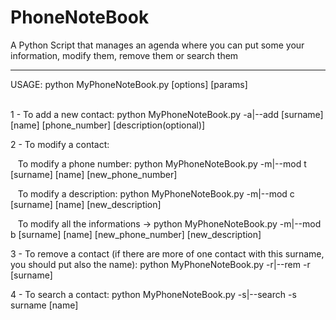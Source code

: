 # PhoneNoteBook

A Python Script that manages an agenda where you can put some your information, modify them, remove them or search them
<hr>
USAGE:
python MyPhoneNoteBook.py [options] [params] <br> <br>

1 - To add a new contact: python MyPhoneNoteBook.py -a|--add [surname] [name] [phone_number] [description(optional)] <br>

2 - To modify a contact: <br>

&nbsp;&nbsp; To modify a phone number: python MyPhoneNoteBook.py -m|--mod t [surname] [name] [new_phone_number] <br>

&nbsp;&nbsp; To modify a description: python MyPhoneNoteBook.py -m|--mod c [surname] [name] [new_description] <br>

&nbsp;&nbsp; To modify all the informations -> python MyPhoneNoteBook.py -m|--mod b [surname] [name] [new_phone_number] [new_description] <br>

3 - To remove a contact (if there are more of one contact with this surname, you should put also the name): python MyPhoneNoteBook.py -r|--rem -r [surname] <br>

4 - To search a contact: python MyPhoneNoteBook.py -s|--search -s surname [name]
